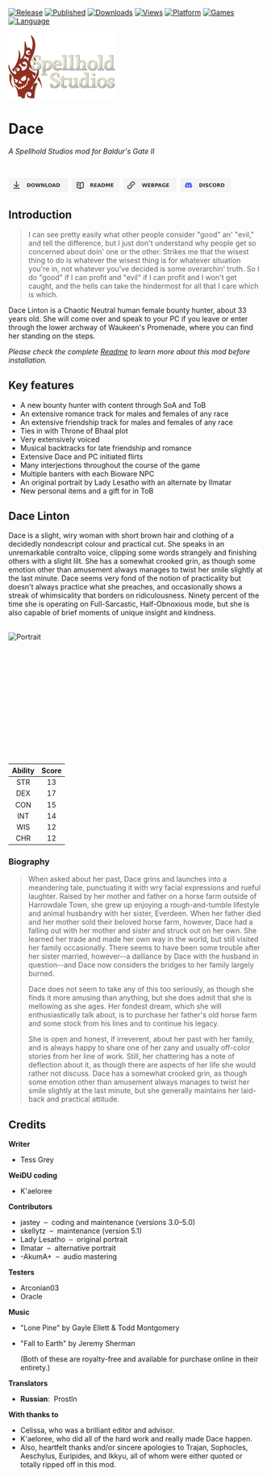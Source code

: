 [![Release](https://img.shields.io/github/v/release/Spellhold-Studios/Dace-NPC?include_prereleases&color=%2392403a)](https://github.com/Spellhold-Studios/Dace-NPC/releases/latest)
[![Published](https://img.shields.io/github/release-date/Spellhold-Studios/Dace-NPC?display_date=published_at&label=published&color=%2392403a)](https://github.com/Spellhold-Studios/Dace-NPC/releases/latest)
[![Downloads](https://img.shields.io/github/downloads/Spellhold-Studios/Dace-NPC/total?color=%2392403a)](https://github.com/Spellhold-Studios/Dace-NPC/releases)
[![Views](https://badges.pufler.dev/visits/Spellhold-Studios/Dace-NPC?label=views&color=%2392403a)](https://github.com/Spellhold-Studios/Dace-NPC/releases)
[![Platform](https://img.shields.io/badge/platform-Windows%20%a0%20macOS%20%a0%20Linux%20%a0%20Project%20Infinity-%2392403a)](https://github.com/Spellhold-Studios/Dace-NPC/releases)
[![Games](https://img.shields.io/badge/games-BG2%20%a0%20BGT%20%a0%20BG2%3AEE%20%a0%20EET-%2392403a)](https://github.com/Spellhold-Studios/Dace-NPC/releases)
[![Language](https://img.shields.io/badge/language-en%20%a0%20ru-%2392403a)](https://github.com/Spellhold-Studios/Dace-NPC/releases)

<!--
Badges white space separator: %20%a0%20
Badges ":" (colon) symbol: %3A
Badges "-" (hyphen) symbol: --
Games full list: BG1 BG2 BGT BG%3AEE SoD BG2%3AEE EET IWD1 IWD2 IWD%3AEE PST PST%3AEE
IETF language tags: https://spellhold-studios.github.io/readmes/template-basic/ietf-lang-tags.pdf
Why some badges update slowly: https://github.com/pujux/badge-it/issues/78
-->

<picture>
  <source media="(prefers-color-scheme: dark)" srcset="https://raw.githubusercontent.com/Spellhold-Studios/Spellhold-Studios.github.io/main/assets/images/shs-corner-logo.svg" />
  <source media="(prefers-color-scheme: light)" srcset="https://raw.githubusercontent.com/Spellhold-Studios/Spellhold-Studios.github.io/main/assets/images/shs-corner-logo.svg" />
  <img alt="SHS logo" src="https://raw.githubusercontent.com/Spellhold-Studios/Spellhold-Studios.github.io/main/assets/images/shs-corner-logo.svg" width="212" height="132">
</picture>

# Dace

*A Spellhold Studios mod for Baldur's Gate&nbsp;II*

<br>

[<img alt="Download" src="https://raw.githubusercontent.com/Spellhold-Studios/Spellhold-Studios.github.io/main/assets/buttons/download.svg" height="28">](https://github.com/Spellhold-Studios/Dace-NPC/releases/latest)&nbsp;
[<img alt="Readme" src="https://raw.githubusercontent.com/Spellhold-Studios/Spellhold-Studios.github.io/main/assets/buttons/readme.svg" height="28">](https://spellhold-studios.github.io/readmes/dace-npc/dace_readme.html)&nbsp;
[<img alt="Webpage" src="https://raw.githubusercontent.com/Spellhold-Studios/Spellhold-Studios.github.io/main/assets/buttons/webpage.svg" height="28">](https://spellhold-studios.github.io/)&nbsp;
[<img alt="Discord" src="https://raw.githubusercontent.com/Spellhold-Studios/Spellhold-Studios.github.io/main/assets/buttons/discord-blue.svg" height="28">](https://discord.gg/pE2Njbdb2a)

## Introduction

>I can see pretty easily what other people consider "good" an' "evil," and tell the difference, but I just don't understand why people get so concerned about doin' one or the other. Strikes me that the wisest thing to do is whatever the wisest thing is for whatever situation you're in, not whatever you've decided is some overarchin' truth. So I do "good" if I can profit and "evil" if I can profit and I won't get caught, and the hells can take the hindermost for all that I care which is which.

Dace Linton is a Chaotic Neutral human female bounty hunter, about 33 years old. She will come over and speak to your PC if you leave or enter through the lower archway of Waukeen's Promenade, where you can find her standing on the steps.

*Please check the complete [Readme](https://spellhold-studios.github.io/readmes/dace-npc/dace_readme.html) to learn more about this mod before installation.*

## Key features

- A new bounty hunter with content through SoA and ToB
- An extensive romance track for males and females of any race
- An extensive friendship track for males and females of any race
- Ties in with Throne of Bhaal plot
- Very extensively voiced
- Musical backtracks for late friendship and romance
- Extensive Dace and PC initiated flirts
- Many interjections throughout the course of the game
- Multiple banters with each Bioware NPC
- An original portrait by Lady Lesatho with an alternate by Ilmatar
- New personal items and a gift for <CHARNAME> in ToB

## Dace Linton

Dace is a slight, wiry woman with short brown hair and clothing of a decidedly nondescript colour and practical cut. She speaks in an unremarkable contralto voice, clipping some words strangely and finishing others with a slight lilt. She has a somewhat crooked grin, as though some emotion other than amusement always manages to twist her smile slightly at the last minute. Dace seems very fond of the notion of practicality but doesn't always practice what she preaches, and occasionally shows a streak of whimsicality that borders on ridiculousness. Ninety percent of the time she is operating on Full-Sarcastic, Half-Obnoxious mode, but she is also capable of brief moments of unique insight and kindness.

<br>

<picture>
  <source media="(prefers-color-scheme: dark)" srcset="https://spellhold-studios.github.io/readmes/dace-npc/dace.jpg" />
  <source media="(prefers-color-scheme: light)" srcset="https://spellhold-studios.github.io/readmes/dace-npc/dace.jpg" />
  <img align="left" alt="Portrait" src="https://spellhold-studios.github.io/readmes/dace-npc/dace.jpg" height="260">
</picture>

|  Ability  | Score |
| :-------: | :---: |
| STR       | 13    |
| DEX       | 17    |
| CON       | 15    |
| INT       | 14    |
| WIS       | 12    |
| CHR       | 12    |

### Biography

> When asked about her past, Dace grins and launches into a meandering tale, punctuating it with wry facial expressions and rueful laughter.  Raised by her mother and father on a horse farm outside of Harrowdale Town, she grew up enjoying a rough-and-tumble lifestyle and animal husbandry with her sister, Everdeen.  When her father died and her mother sold their beloved horse farm, however, Dace had a falling out with her mother and sister and struck out on her own.  She learned her trade and made her own way in the world, but still visited her family occasionally.  There seems to have been some trouble after her sister married, however--a dalliance by Dace with the husband in question--and Dace now considers the bridges to her family largely burned.
>
> Dace does not seem to take any of this too seriously, as though she finds it more amusing than anything, but she does admit that she is mellowing as she ages.  Her fondest dream, which she will enthusiastically talk about, is to purchase her father's old horse farm and some stock from his lines and to continue his legacy.
>
> She is open and honest, if irreverent, about her past with her family, and is always happy to share one of her zany and usually off-color stories from her line of work. Still, her chattering has a note of deflection about it, as though there are aspects of her life she would rather not discuss.  Dace has a somewhat crooked grin, as though some emotion other than amusement always manages to twist her smile slightly at the last minute, but she generally maintains her laid-back and practical attitude.

## Credits

<!-- double space after each credits **Heading** if you don't need lists -->

**Writer**  

- Tess Grey

**WeiDU coding**  

- K'aeloree

**Contributors**  

- jastey &nbsp;&ndash;&nbsp; coding and maintenance (versions 3.0–5.0)
- skellytz &nbsp;&ndash;&nbsp; maintenance (version 5.1)
- Lady Lesatho &nbsp;&ndash;&nbsp; original portrait
- Ilmatar &nbsp;&ndash;&nbsp; alternative portrait
- -AkumA+ &nbsp;&ndash;&nbsp; audio mastering

**Testers**  

- Arconian03
- Oracle

**Music**  

- "Lone Pine" by Gayle Ellett & Todd Montgomery
- "Fall to Earth" by Jeremy Sherman

    (Both of these are royalty-free and available for purchase online in their entirety.)

**Translators**  

- **Russian**:&nbsp; Prostln

**With thanks to**  

- Celissa, who was a brilliant editor and advisor.
- K'aeloree, who did all of the hard work and really made Dace happen.
- Also, heartfelt thanks and/or sincere apologies to Trajan, Sophocles, Aeschylus, Euripides, and Ikkyu, all of whom were either quoted or totally ripped off in this mod.
